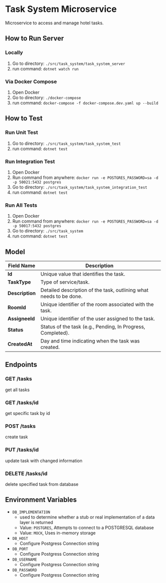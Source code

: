 # Task System Microservice
Microservice to access and manage hotel tasks.

## How to Run Server

### Locally
1. Go to directory: `./src/task_system/task_system_server`
2. run command: `dotnet watch run`

### Via Docker Compose
1. Open Docker
2. Go to directory: `./docker-compose`
3. run command: `docker-compose -f docker-compose.dev.yaml up --build`

## How to Test

### Run Unit Test
1. Go to directory: `./src/task_system/task_system_test`
2. run command: `dotnet test`

### Run Integration Test
1. Open Docker
2. Run command from anywhere: `docker run -e POSTGRES_PASSWORD=sa -d -p 50021:5432 postgres`
3. Go to directory: `./src/task_system/task_system_integration_test`
4. run command: `dotnet test`

### Run All Tests
1. Open Docker
2. Run command from anywhere: `docker run -e POSTGRES_PASSWORD=sa -d -p 50017:5432 postgres`
3. Go to directory: `./src/task_system`
4. run command: `dotnet test`

## Model

| Field Name   | Description|
|--------------|---------------------------------------|
| **Id**       | Unique value that identifies the task.|
| **TaskType**    | Type of service/task.|
| **Description** | Detailed description of the task, outlining what needs to be done.|
| **RoomId**   | Unique identifier of the room associated with the task.|
| **AssigneeId** | Unique identifier of the user assigned to the task.|
| **Status**   | Status of the task (e.g., Pending, In Progress, Completed).|
| **CreatedAt**| Day and time indicating when the task was created.       

## Endpoints
### GET /tasks
get all tasks

### GET /tasks/id
get specific task by id

### POST /tasks
create task

### PUT /tasks/id
update task with changed information

### DELETE /tasks/id
delete specified task from database

## Environment Variables
* `DB_IMPLEMENTATION`
	* used to determine whether a stub or real implementation of a data layer is returned
	* Value: `POSTGRES`, Attempts to connect to a POSTGRESQL database
	* Value: `MOCK`, Uses in-memory storage
* `DB_HOST`
   * Configure Postgress Connection string
* `DB_PORT`
   * Configure Postgress Connection string
* `DB_USERNAME`
   * Configure Postgress Connection string
* `DB_PASSWORD`
   * Configure Postgress Connection string